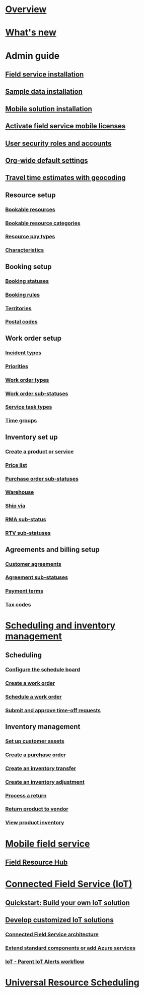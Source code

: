 
# [Overview](overview.md)
# [What's new](whats-new-field-service-project-service.md)

# Admin guide
## [Field service installation](install-field-service.md)
## [Sample data installation](use-demo-data.md)
## [Mobile solution installation](install-the-mobile-app.md)
## [Activate field service mobile licenses](activate-fs-mobile-app-license.md)
## [User security roles and accounts](view-user-accounts-security-roles.md)
## [Org-wide default settings](configure-default-settings.md)
## [Travel time estimates with geocoding ](turn-on-auto-geocoding.md)
## Resource setup
### [Bookable resources](set-up-bookable-resources.md)
### [Bookable resource categories](set-up-bookable-resource-categories.md)
### [Resource pay types](set-up-resource-pay-types.md)
### [Characteristics](set-up-characteristics.md)
## Booking setup
### [Booking statuses](set-up-booking-statuses.md)
### [Booking rules](set-up-booking-rules.md)
### [Territories](set-up-territories.md)
### [Postal codes](set-up-postal-codes.md)
## Work order setup
### [Incident types](configure-incident-types.md)
### [Priorities](set-priorities.md)
### [Work order types](create-work-order-types.md)
### [Work order sub-statuses](set-up-work-order-sub-statuses.md)
### [Service task types](set-up-service-task-types.md)
### [Time groups](set-up-time-groups.md)
## Inventory set up
### [Create a product or service](create-product-or-service.md)
### [Price list](create-price-list.md)
### [Purchase order sub-statuses](set-up-purchase-order-sub-statuses.md)
### [Warehouse](create-warehouse.md)
### [Ship via](create-ship-via.md)
### [RMA sub-status](create-rma-sub-status.md)
### [RTV sub-statuses](set-up-rtv-sub-statuses.md)
## Agreements and billing setup
### [Customer agreements](set-up-customer-agreements.md)
### [Agreement sub-statuses](set-up-agreement-sub-statuses.md)
### [Payment terms](set-up-payment-terms.md)
### [Tax codes](set-up-tax-codes.md)

# [Scheduling and inventory management](user-guide.md)
## Scheduling
### [Configure the schedule board](configure-schedule-board.md)
### [Create a work order](create-work-order.md)
### [Schedule a work order](schedule-work-order.md)
### [Submit and approve time-off requests](submit-approve-time-off-requests.md)

## Inventory management
### [Set up customer assets](configure-set-up-customer-assets.md)
### [Create a purchase order](create-purchase-order.md)
### [Create an inventory transfer](create-inventory-transfer.md)
### [Create an inventory adjustment](create-inventory-adjustment.md)
### [Process a return](process-return.md)
### [Return product to vendor](create-return-vendor.md)
### [View product inventory](view-product-inventory.md)

# [Mobile field service](field-service-mobile-app-user-guide.md)
## [Field Resource Hub](field-resource-hub-users-guide.md)

# [Connected Field Service (IoT)](connected-field-service.md)
## [Quickstart: Build your own IoT solution](connected-field-service-overview.md)
## [Develop customized IoT solutions](developer/connected-field-service-developer-guide.md)
### [Connected Field Service architecture](developer/connected-field-service-architecture.md)
### [Extend standard components or add Azure services](developer/extend-connected-field-service-solutions.md)
### [IoT - Parent IoT Alerts workflow](developer/iot-parent-iot-alerts-workflow.md)

# [Universal Resource Scheduling](../common-scheduler/schedule-anything-with-universal-resource-scheduling.md)







